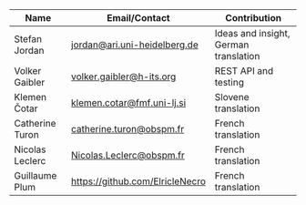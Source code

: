 | Name  | Email/Contact  | Contribution |
|---|---|---|
| Stefan Jordan  | jordan@ari.uni-heidelberg.de  | Ideas and insight, German translation |
| Volker Gaibler | volker.gaibler@h-its.org    | REST API and testing |
| Klemen Čotar   | klemen.cotar@fmf.uni-lj.si  | Slovene translation |
| Catherine Turon   | catherine.turon@obspm.fr  | French translation |
| Nicolas Leclerc   | Nicolas.Leclerc@obspm.fr  | French translation |
| Guillaume Plum    | https://github.com/ElricleNecro | French translation |
